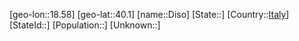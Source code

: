 ﻿---
location: [40.1,18.58]
type: City
tags:
- geo/City


SpocWebEntityId: 29810
isDeleted: false
confidential: public

---
[geo-lon::18.58]
[geo-lat::40.1]
[name::Diso]
[State::]
[Country::[Italy](geo/Continent/Europe/Italy.md)]
[StateId::]
[Population::]
[Unknown::]

